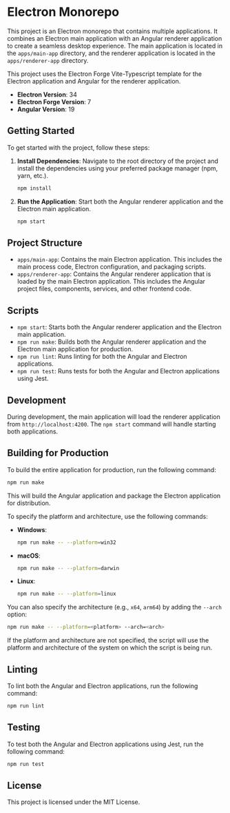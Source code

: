 # Electron Monorepo

This project is an Electron monorepo that contains multiple applications. It combines an Electron main application with an Angular renderer application to create a seamless desktop experience. The main application is located in the `apps/main-app` directory, and the renderer application is located in the `apps/renderer-app` directory.

This project uses the Electron Forge Vite-Typescript template for the Electron application and Angular for the renderer application.

- **Electron Version**: 34
- **Electron Forge Version**: 7
- **Angular Version**: 19

## Getting Started

To get started with the project, follow these steps:

1. **Install Dependencies**: Navigate to the root directory of the project and install the dependencies using your preferred package manager (npm, yarn, etc.).
    ```sh
    npm install
    ```

2. **Run the Application**: Start both the Angular renderer application and the Electron main application.
    ```sh
    npm start
    ```

## Project Structure

- `apps/main-app`: Contains the main Electron application. This includes the main process code, Electron configuration, and packaging scripts.
- `apps/renderer-app`: Contains the Angular renderer application that is loaded by the main Electron application. This includes the Angular project files, components, services, and other frontend code.

## Scripts

- `npm start`: Starts both the Angular renderer application and the Electron main application.
- `npm run make`: Builds both the Angular renderer application and the Electron main application for production.
- `npm run lint`: Runs linting for both the Angular and Electron applications.
- `npm run test`: Runs tests for both the Angular and Electron applications using Jest.

## Development

During development, the main application will load the renderer application from `http://localhost:4200`. The `npm start` command will handle starting both applications.

## Building for Production

To build the entire application for production, run the following command:
```sh
npm run make
```
This will build the Angular application and package the Electron application for distribution.

To specify the platform and architecture, use the following commands:

- **Windows**:
    ```sh
    npm run make -- --platform=win32
    ```

- **macOS**:
    ```sh
    npm run make -- --platform=darwin
    ```

- **Linux**:
    ```sh
    npm run make -- --platform=linux
    ```

You can also specify the architecture (e.g., `x64`, `arm64`) by adding the `--arch` option:
```sh
npm run make -- --platform=<platform> --arch=<arch>
```

If the platform and architecture are not specified, the script will use the platform and architecture of the system on which the script is being run.

## Linting

To lint both the Angular and Electron applications, run the following command:
```sh
npm run lint
```

## Testing

To test both the Angular and Electron applications using Jest, run the following command:
```sh
npm run test
```

## License

This project is licensed under the MIT License.